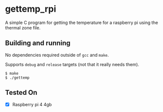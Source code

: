 # gettemp_rpi

A simple C program for getting the temperature for a raspberry pi using the thermal zone file.

## Building and running

No dependencies required outside of `gcc` and `make`.

Supports `debug` and `release` targets (not that it really needs them).

```shell
$ make
$ ./gettemp
```

## Tested On

- [X] Raspberry pi 4 4gb
